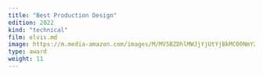 ```yaml
---
title: "Best Production Design"
edition: 2022
kind: "technical"
film: elvis.md
image: https://m.media-amazon.com/images/M/MV5BZDhlMWJjYjUtYjBkMC00NmY2LWFhZjgtODVmOGFlZTYzODkyXkEyXkFqcGc@._V1_FMjpg_UX1024_.jpg
type: award
weight: 11
---
```

